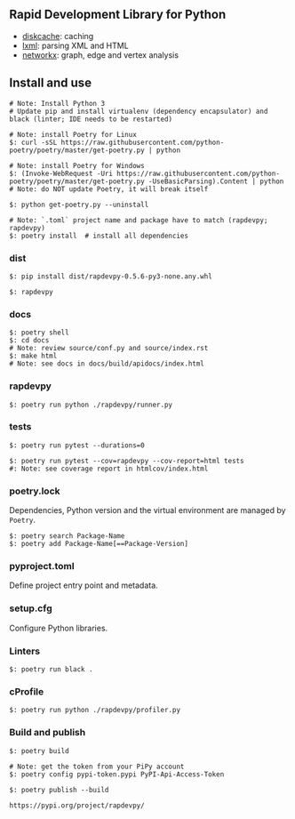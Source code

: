 ## Rapid Development Library for Python

* [diskcache](http://www.grantjenks.com/docs/diskcache/): caching
* [lxml](https://lxml.de/): parsing XML and HTML
* [networkx](https://networkx.org/): graph, edge and vertex analysis

## Install and use

```
# Note: Install Python 3
# Update pip and install virtualenv (dependency encapsulator) and black (linter; IDE needs to be restarted)

# Note: install Poetry for Linux
$: curl -sSL https://raw.githubusercontent.com/python-poetry/poetry/master/get-poetry.py | python

# Note: install Poetry for Windows
$: (Invoke-WebRequest -Uri https://raw.githubusercontent.com/python-poetry/poetry/master/get-poetry.py -UseBasicParsing).Content | python
# Note: do NOT update Poetry, it will break itself

$: python get-poetry.py --uninstall
```

```
# Note: `.toml` project name and package have to match (rapdevpy; rapdevpy)
$: poetry install  # install all dependencies
```

### dist

```
$: pip install dist/rapdevpy-0.5.6-py3-none.any.whl

$: rapdevpy
```

### docs

```
$: poetry shell
$: cd docs
# Note: review source/conf.py and source/index.rst
$: make html
# Note: see docs in docs/build/apidocs/index.html
```

### rapdevpy

```
$: poetry run python ./rapdevpy/runner.py
```

### tests

```
$: poetry run pytest --durations=0
```

```
$: poetry run pytest --cov=rapdevpy --cov-report=html tests
#: Note: see coverage report in htmlcov/index.html
```

### poetry.lock

Dependencies, Python version and the virtual environment are managed by `Poetry`.

```
$: poetry search Package-Name
$: poetry add Package-Name[==Package-Version]
```

### pyproject.toml

Define project entry point and metadata.

### setup.cfg

Configure Python libraries.

### Linters

```
$: poetry run black .
```

### cProfile

```
$: poetry run python ./rapdevpy/profiler.py
```

### Build and publish

```
$: poetry build

# Note: get the token from your PiPy account
$: poetry config pypi-token.pypi PyPI-Api-Access-Token
```

```
$: poetry publish --build
```

```
https://pypi.org/project/rapdevpy/
```
